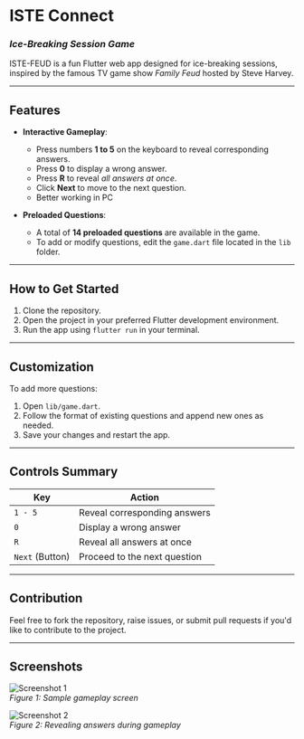 # **ISTE Connect**  
### *Ice-Breaking Session Game*  

ISTE-FEUD is a fun Flutter web app designed for ice-breaking sessions, inspired by the famous TV game show *Family Feud* hosted by Steve Harvey.

---

## **Features**  

- **Interactive Gameplay**:  
  - Press numbers **1 to 5** on the keyboard to reveal corresponding answers.  
  - Press **0** to display a wrong answer.  
  - Press **R** to reveal *all answers at once*.  
  - Click **Next** to move to the next question.
  - Better working in PC

- **Preloaded Questions**:  
  - A total of **14 preloaded questions** are available in the game.  
  - To add or modify questions, edit the `game.dart` file located in the `lib` folder.

---

## **How to Get Started**  

1. Clone the repository.  
2. Open the project in your preferred Flutter development environment.  
3. Run the app using `flutter run` in your terminal.  

---

## **Customization**  

To add more questions:  

1. Open `lib/game.dart`.  
2. Follow the format of existing questions and append new ones as needed.  
3. Save your changes and restart the app.

---

## **Controls Summary**  

| **Key**         | **Action**                                |  
|-----------------|-------------------------------------------|  
| `1 - 5`         | Reveal corresponding answers              |  
| `0`             | Display a wrong answer                    |  
| `R`             | Reveal all answers at once                |  
| `Next` (Button) | Proceed to the next question              |  

---

## **Contribution**  

Feel free to fork the repository, raise issues, or submit pull requests if you'd like to contribute to the project.  

---

## **Screenshots**  

![Screenshot 1](ss.jpg)  
*Figure 1: Sample gameplay screen*

![Screenshot 2](ss2.jpg)  
*Figure 2: Revealing answers during gameplay*
